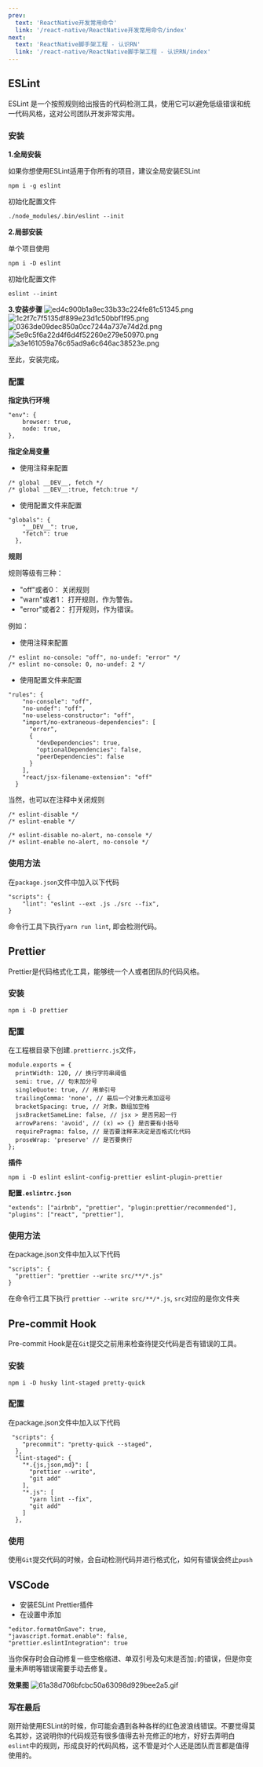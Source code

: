 ```yaml
---
prev: 
  text: 'ReactNative开发常用命令'
  link: '/react-native/ReactNative开发常用命令/index'
next: 
  text: 'ReactNative脚手架工程 - 认识RN'
  link: '/react-native/ReactNative脚手架工程 - 认识RN/index'
---
```

## ESLint

ESLint 是一个按照规则给出报告的代码检测工具，使用它可以避免低级错误和统一代码风格，这对公司团队开发非常实用。

### 安装
**1.全局安装**

如果你想使用ESLint适用于你所有的项目，建议全局安装ESLint

`npm i -g eslint`

初始化配置文件

`./node_modules/.bin/eslint --init`
	
**2.局部安装**

单个项目使用

`npm i -D eslint`
	
初始化配置文件

`eslint --inint`

**3.安装步骤**
![ed4c900b1a8ec33b33c224fe81c51345.png](ed4c900b1a8ec33b33c224fe81c51345.png)
![1c2f7c7f5135df899e23d1c50bbf1f95.png](1c2f7c7f5135df899e23d1c50bbf1f95.png)
![0363de09dec850a0cc7244a737e74d2d.png](0363de09dec850a0cc7244a737e74d2d.png)
![5e9c5f6a22d4f6d4f52260e279e50970.png](5e9c5f6a22d4f6d4f52260e279e50970.png)
![a3e161059a76c65ad9a6c646ac38523e.png](a3e161059a76c65ad9a6c646ac38523e.png)

至此，安装完成。

### 配置
**指定执行环境**

```
"env": {
	browser: true,
	node: true,
},
```
**指定全局变量**

* 使用注释来配置

```
/* global __DEV__, fetch */
/* global __DEV__:true, fetch:true */
```
* 使用配置文件来配置

```
"globals": {
    "__DEV__": true,
    "fetch": true
  },
```

**规则**

规则等级有三种：

* "off"或者0： 关闭规则 
* "warn"或者1： 打开规则，作为警告。
* "error"或者2： 打开规则，作为错误。

例如：

* 使用注释来配置

```
/* eslint no-console: "off", no-undef: "error" */
/* eslint no-console: 0, no-undef: 2 */
```

* 使用配置文件来配置

```
"rules": {
    "no-console": "off",
    "no-undef": "off",
    "no-useless-constructor": "off",
    "import/no-extraneous-dependencies": [
      "error",
      {
        "devDependencies": true,
        "optionalDependencies": false,
        "peerDependencies": false
      }
    ],
    "react/jsx-filename-extension": "off"
  }
```

当然，也可以在注释中关闭规则 

```
/* eslint-disable */
/* eslint-enable */

/* eslint-disable no-alert, no-console */
/* eslint-enable no-alert, no-console */
```

### 使用方法
在`package.json`文件中加入以下代码

```
"scripts": {
    "lint": "eslint --ext .js ./src --fix",
}
```
命令行工具下执行`yarn run lint`, 即会检测代码。

## Prettier
Prettier是代码格式化工具，能够统一个人或者团队的代码风格。

### 安装
`npm i -D prettier`

### 配置

在工程根目录下创建`.prettierrc.js`文件，
```
module.exports = {
  printWidth: 120, // 换行字符串阈值
  semi: true, // 句末加分号
  singleQuote: true, // 用单引号
  trailingComma: 'none', // 最后一个对象元素加逗号
  bracketSpacing: true, // 对象，数组加空格
  jsxBracketSameLine: false, // jsx > 是否另起一行
  arrowParens: 'avoid', // (x) => {} 是否要有小括号
  requirePragma: false, // 是否要注释来决定是否格式化代码
  proseWrap: 'preserve' // 是否要换行
};
```

**插件**

`npm i -D eslint eslint-config-prettier eslint-plugin-prettier`

**配置`.eslintrc.json`**

```
"extends": ["airbnb", "prettier", "plugin:prettier/recommended"],
"plugins": ["react", "prettier"],
```

### 使用方法
在package.json文件中加入以下代码

```
"scripts": {
  "prettier": "prettier --write src/**/*.js"
}
```

在命令行工具下执行 `prettier --write src/**/*.js`, `src`对应的是你文件夹



## Pre-commit Hook

Pre-commit Hook是在`Git`提交之前用来检查待提交代码是否有错误的工具。

### 安装
`npm i -D husky lint-staged pretty-quick`

### 配置
在package.json文件中加入以下代码

```
 "scripts": {
    "precommit": "pretty-quick --staged",
  },
  "lint-staged": {
    "*.{js,json,md}": [
      "prettier --write",
      "git add"
    ],
    "*.js": [
      "yarn lint --fix",
      "git add"
    ]
  },
```

### 使用

使用`Git`提交代码的时候，会自动检测代码并进行格式化，如何有错误会终止`push`


## VSCode

* 安装ESLint Prettier插件
* 在设置中添加

```
"editor.formatOnSave": true,
"javascript.format.enable": false,
"prettier.eslintIntegration": true
```

当你保存时会自动修复一些空格缩进、单双引号及句末是否加`;`的错误，但是你变量未声明等错误需要手动去修复。

**效果图**
![61a38d706bfcbc50a63098d929bee2a5.gif](61a38d706bfcbc50a63098d929bee2a5.gif)

### 写在最后
刚开始使用ESLint的时候，你可能会遇到各种各样的红色波浪线错误。不要觉得莫名其妙，这说明你的代码规范有很多值得去补充修正的地方，好好去弄明白`eslint`中的规则，形成良好的代码风格，这不管是对个人还是团队而言都是值得使用的。

